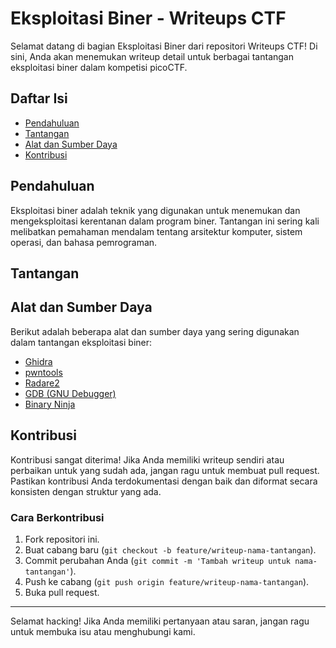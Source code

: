 # Eksploitasi Biner - Writeups CTF

Selamat datang di bagian Eksploitasi Biner dari repositori Writeups CTF! Di sini, Anda akan menemukan writeup detail untuk berbagai tantangan eksploitasi biner dalam kompetisi picoCTF.

## Daftar Isi

- [Pendahuluan](#pendahuluan)
- [Tantangan](#tantangan)
- [Alat dan Sumber Daya](#alat-dan-sumber-daya)
- [Kontribusi](#kontribusi)

## Pendahuluan

Eksploitasi biner adalah teknik yang digunakan untuk menemukan dan mengeksploitasi kerentanan dalam program biner. Tantangan ini sering kali melibatkan pemahaman mendalam tentang arsitektur komputer, sistem operasi, dan bahasa pemrograman.

## Tantangan

## Alat dan Sumber Daya

Berikut adalah beberapa alat dan sumber daya yang sering digunakan dalam tantangan eksploitasi biner:

- [Ghidra](https://ghidra-sre.org/)
- [pwntools](https://github.com/Gallopsled/pwntools)
- [Radare2](https://rada.re/n/)
- [GDB (GNU Debugger)](https://www.gnu.org/software/gdb/)
- [Binary Ninja](https://binary.ninja/)

## Kontribusi

Kontribusi sangat diterima! Jika Anda memiliki writeup sendiri atau perbaikan untuk yang sudah ada, jangan ragu untuk membuat pull request. Pastikan kontribusi Anda terdokumentasi dengan baik dan diformat secara konsisten dengan struktur yang ada.

### Cara Berkontribusi

1. Fork repositori ini.
2. Buat cabang baru (`git checkout -b feature/writeup-nama-tantangan`).
3. Commit perubahan Anda (`git commit -m 'Tambah writeup untuk nama-tantangan'`).
4. Push ke cabang (`git push origin feature/writeup-nama-tantangan`).
5. Buka pull request.

---

Selamat hacking! Jika Anda memiliki pertanyaan atau saran, jangan ragu untuk membuka isu atau menghubungi kami.

